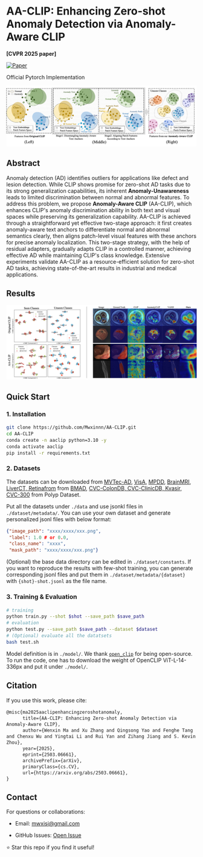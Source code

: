 # AA-CLIP: Enhancing Zero-shot Anomaly Detection via Anomaly-Aware CLIP
 **[CVPR 2025 paper]**

[![Paper](https://img.shields.io/badge/CVPR-Paper-red)](https://arxiv.org/pdf/2503.06661) 
<!-- [![Project Page](https://img.shields.io/badge/Project-Page-blue)](https://your-project-page.com) 
[![GitHub Stars](https://img.shields.io/github/stars/yourusername/repo?style=social)](https://github.com/yourusername/repo)   -->
 Official Pytorch Implementation

![](pic/teaser.png)

## Abstract
Anomaly detection (AD) identifies outliers for applications like defect and lesion detection. While CLIP shows promise for zero-shot AD tasks due to its strong generalization capabilities, its inherent **Anomaly-Unawareness** leads to limited discrimination between normal and abnormal features. To address this problem, we propose **Anomaly-Aware CLIP** (AA-CLIP), which enhances CLIP's anomaly discrimination ability in both text and visual spaces while preserving its generalization capability. AA-CLIP is achieved through a straightforward yet effective two-stage approach: it first creates anomaly-aware text anchors to differentiate normal and abnormal semantics clearly, then aligns patch-level visual features with these anchors for precise anomaly localization. This two-stage strategy, with the help of residual adapters, gradually adapts CLIP in a controlled manner, achieving effective AD while maintaining CLIP's class knowledge. Extensive experiments validate AA-CLIP as a resource-efficient solution for zero-shot AD tasks, achieving state-of-the-art results in industrial and medical applications. 

## Results
![](pic/results.png)

## Quick Start 
### 1. Installation  
```bash
git clone https://github.com/Mwxinnn/AA-CLIP.git
cd AA-CLIP
conda create -n aaclip python=3.10 -y  
conda activate aaclip  
pip install -r requirements.txt  
```
### 2. Datasets
The datasets can be downloaded from [MVTec-AD](https://www.mvtec.com/company/research/datasets/mvtec-ad/), [VisA](https://github.com/amazon-science/spot-diff), [MPDD](https://github.com/stepanje/MPDD), [BrainMRI, LiverCT, Retinafrom](https://drive.google.com/drive/folders/1La5H_3tqWioPmGN04DM1vdl3rbcBez62?usp=sharing) from [BMAD](https://github.com/DorisBao/BMAD), [CVC-ColonDB, CVC-ClinicDB, Kvasir, CVC-300](https://figshare.com/articles/figure/Polyp_DataSet_zip/21221579) from Polyp Dataset.

Put all the datasets under ``./data`` and use jsonkl files in ``./dataset/metadata/``. You can use your own dataset and generate personalized jsonl files with below format:
```json
{"image_path": "xxxx/xxxx/xxx.png", 
 "label": 1.0 # or 0.0, 
 "class_name": "xxxx", 
 "mask_path": "xxxx/xxxx/xxx.png"}
```

(Optional) the base data directory can be edited in ``./dataset/constants``. If you want to reproduce the results with few-shot training, you can generate corresponding jsonl files and put them in ``./dataset/metadata/{dataset}`` with ``{shot}-shot.jsonl`` as the file name.

### 3. Training & Evaluation
```bash
# training
python train.py --shot $shot --save_path $save_path
# evaluation
python test.py --save_path $save_path --dataset $dataset
# (Optional) evaluate all the datatsets
bash test.sh
```
Model definition is in ``./model/``. We thank [```open_clip```](https://github.com/mlfoundations/open_clip.git) for being open-source. To run the code, one has to download the weight of OpenCLIP ViT-L-14-336px and put it under ```./model/```.

## Citation
If you use this work, please cite:
```
@misc{ma2025aaclipenhancingzeroshotanomaly,
      title={AA-CLIP: Enhancing Zero-shot Anomaly Detection via Anomaly-Aware CLIP}, 
      author={Wenxin Ma and Xu Zhang and Qingsong Yao and Fenghe Tang and Chenxu Wu and Yingtai Li and Rui Yan and Zihang Jiang and S. Kevin Zhou},
      year={2025},
      eprint={2503.06661},
      archivePrefix={arXiv},
      primaryClass={cs.CV},
      url={https://arxiv.org/abs/2503.06661}, 
}
```

## Contact
For questions or collaborations:

- Email: mwxisj@gmail.com

- GitHub Issues: [Open Issue](https://github.com/Mwxinnn/AA-CLIP/issues)

⭐ Star this repo if you find it useful!